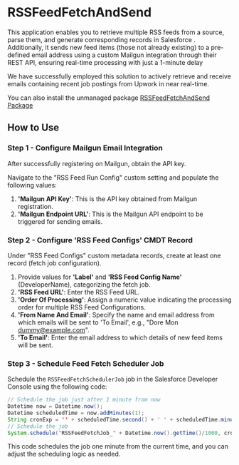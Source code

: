 # RSSFeedFetchAndSend

This application enables you to retrieve multiple RSS feeds from a source, parse them, and generate corresponding records in Salesforce . Additionally, it sends new feed items (those not already existing) to a pre-defined email address using a custom Mailgun integration through their REST API, ensuring real-time processing with just a 1-minute delay

We have successfully employed this solution to actively retrieve and receive emails containing recent job postings from Upwork in near real-time.

You can also install the unmanaged package   [RSSFeedFetchAndSend Package](https://login.salesforce.com/packaging/installPackage.apexp?p0=04t5f000000H3YEAA0)


## How to Use

### Step 1 - Configure Mailgun Email Integration
After successfully registering on Mailgun, obtain the API key.

Navigate to the "RSS Feed Run Config" custom setting and populate the following values:

1. **'Mailgun API Key'**: This is the API key obtained from Mailgun registration.
2. **'Mailgun Endpoint URL'**: This is the Mailgun API endpoint to be triggered for sending emails.

### Step 2 - Configure 'RSS Feed Configs' CMDT Record
Under "RSS Feed Configs" custom metadata records, create at least one record (fetch job configuration).

1. Provide values for **'Label'** and **'RSS Feed Config Name'** (DeveloperName), categorizing the fetch job.
2. **'RSS Feed URL'**: Enter the RSS Feed URL.
3. **'Order Of Processing'**: Assign a numeric value indicating the processing order for multiple RSS Feed Configurations.
4. **'From Name And Email'**: Specify the name and email address from which emails will be sent to 'To Email', e.g., "Dore Mon dummy@example.com".
5. **'To Email'**: Enter the email address to which details of new feed items will be sent.

### Step 3 - Schedule Feed Fetch Scheduler Job

Schedule the `RSSFeedFetchSchedulerJob` job in the Salesforce Developer Console using the following code:


```java
// Schedule the job just after 1 minute from now
Datetime now = Datetime.now();
Datetime scheduledTime = now.addMinutes(1);
String cronExp = '' + scheduledTime.second() + ' ' + scheduledTime.minute() + ' ' + scheduledTime.hour() + ' ' + scheduledTime.day() + ' ' + scheduledTime.month() + ' ? ' + scheduledTime.year();
// Schedule the job
System.schedule('RSSFeedFetchJob_' + Datetime.now().getTime()/1000, cronExp, new RSSFeedFetchSchedulerJob());
```
This code schedules the job one minute from the current time, and you can adjust the scheduling logic as needed.